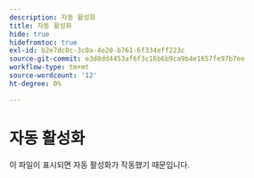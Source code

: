 ```yaml
---
description: 자동 활성화
title: 자동 활성화
hide: true
hidefromtoc: true
exl-id: b2e7dc0c-3c0a-4e20-b761-6f334eff223c
source-git-commit: e3d8dd4453af6f3c16b6b9ca9b4e1657fe97b7ee
workflow-type: tm+mt
source-wordcount: '12'
ht-degree: 0%

---
```


# 자동 활성화

이 파일이 표시되면 자동 활성화가 작동했기 때문입니다.
